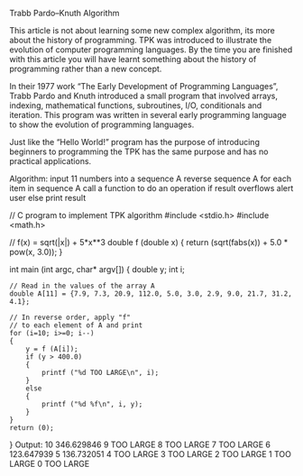 Trabb Pardo–Knuth Algorithm


This article is not about learning some new complex algorithm, its more about the history of programming. TPK was introduced to illustrate the evolution of computer programming languages. By the time you are finished with this article you will have learnt something about the history of programming rather than a new concept.

In their 1977 work “The Early Development of Programming Languages”, Trabb Pardo and Knuth introduced a small program that involved arrays, indexing, mathematical functions, subroutines, I/O, conditionals and iteration. This program was written in several early programming language to show the evolution of programming languages.

Just like the “Hello World!” program has the purpose of introducing beginners to programming the TPK has the same purpose and has no practical applications.

Algorithm:
input 11 numbers into a sequence A
reverse sequence A
for each item in sequence A
    call a function to do an operation
    if result overflows
        alert user
    else
        print result

// C program to implement TPK algorithm
#include <stdio.h>
#include <math.h>
  
// f(x) = sqrt(|x|) + 5*x**3 
double f (double x)
{
    return (sqrt(fabs(x)) + 5.0 * pow(x, 3.0));
}
  
int main (int argc, char* argv[])
{
    double y;
    int i;
  
    // Read in the values of the array A 
    double A[11] = {7.9, 7.3, 20.9, 112.0, 5.0, 3.0, 2.9, 9.0, 21.7, 31.2, 4.1};
  
    // In reverse order, apply "f" 
    // to each element of A and print
    for (i=10; i>=0; i--)
    {
        y = f (A[i]);
        if (y > 400.0)
        {
            printf ("%d TOO LARGE\n", i);
        }
        else
        {
            printf ("%d %f\n", i, y);
        }
    }
    return (0);
}
Output:
10 346.629846
9 TOO LARGE
8 TOO LARGE
7 TOO LARGE
6 123.647939
5 136.732051
4 TOO LARGE
3 TOO LARGE
2 TOO LARGE
1 TOO LARGE
0 TOO LARGE